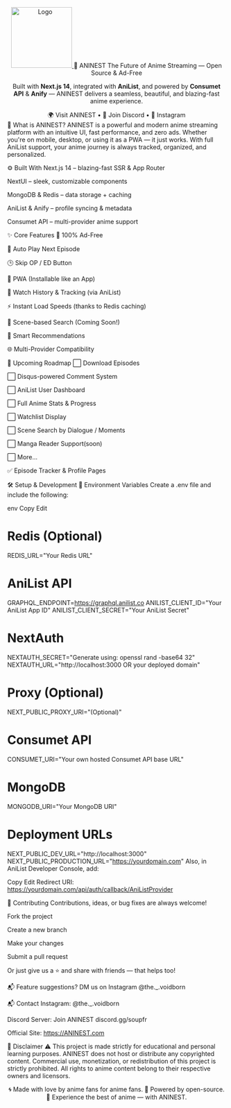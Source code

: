 <div align="center">
  <a href="https://ANINEST.com" target="_blank">
    <img src="https://github.com/EternalAnime/ANINEST-best-verse-/blob/main/public/android-chrome-512x512.png" alt="Logo" width="140" height="140">
  </a>
🌌 ANINEST
The Future of Anime Streaming — Open Source & Ad-Free

<p> Built with <strong>Next.js 14</strong>, integrated with <strong>AniList</strong>, and powered by <strong>Consumet API</strong> & <strong>Anify</strong> — ANINEST delivers a seamless, beautiful, and blazing-fast anime experience. </p>
🌍 Visit ANINEST • 💬 Join Discord • 📸 Instagram

</div>
🧩 What is ANINEST?
ANINEST is a powerful and modern anime streaming platform with an intuitive UI, fast performance, and zero ads. Whether you're on mobile, desktop, or using it as a PWA — it just works. With full AniList support, your anime journey is always tracked, organized, and personalized.

⚙️ Built With
Next.js 14 – blazing-fast SSR & App Router

NextUI – sleek, customizable components

MongoDB & Redis – data storage + caching

AniList & Anify – profile syncing & metadata

Consumet API – multi-provider anime support

✨ Core Features
🚫 100% Ad-Free

🔁 Auto Play Next Episode

🕒 Skip OP / ED Button

📱 PWA (Installable like an App)

💾 Watch History & Tracking (via AniList)

⚡ Instant Load Speeds (thanks to Redis caching)

🎯 Scene-based Search (Coming Soon!)

🧠 Smart Recommendations

🌐 Multi-Provider Compatibility

📍 Upcoming Roadmap
⬜ Download Episodes

⬜ Disqus-powered Comment System

⬜ AniList User Dashboard

⬜ Full Anime Stats & Progress

⬜ Watchlist Display

⬜ Scene Search by Dialogue / Moments

⬜ Manga Reader Support(soon)

⬜ More...

✅ Episode Tracker & Profile Pages

🛠️ Setup & Development
🔐 Environment Variables
Create a .env file and include the following:

env
Copy
Edit
# Redis (Optional)
REDIS_URL="Your Redis URL"

# AniList API
GRAPHQL_ENDPOINT=https://graphql.anilist.co
ANILIST_CLIENT_ID="Your AniList App ID"
ANILIST_CLIENT_SECRET="Your AniList Secret"

# NextAuth
NEXTAUTH_SECRET="Generate using: openssl rand -base64 32"
NEXTAUTH_URL="http://localhost:3000 OR your deployed domain"

# Proxy (Optional)
NEXT_PUBLIC_PROXY_URI="(Optional)"

# Consumet API
CONSUMET_URI="Your own hosted Consumet API base URL"

# MongoDB
MONGODB_URI="Your MongoDB URI"

# Deployment URLs
NEXT_PUBLIC_DEV_URL="http://localhost:3000"
NEXT_PUBLIC_PRODUCTION_URL="https://yourdomain.com"
Also, in AniList Developer Console, add:

Copy
Edit
Redirect URI: https://yourdomain.com/api/auth/callback/AniListProvider

🤝 Contributing
Contributions, ideas, or bug fixes are always welcome!

Fork the project

Create a new branch

Make your changes

Submit a pull request

Or just give us a ⭐ and share with friends — that helps too!

📬 Feature suggestions? DM us on Instagram @the._.voidborn

📬 Contact
Instagram: @the._.voidborn

Discord Server: Join ANINEST discord.gg/soupfr

Official Site: https://ANINEST.com

📢 Disclaimer
⚠️ This project is made strictly for educational and personal learning purposes.
ANINEST does not host or distribute any copyrighted content.
Commercial use, monetization, or redistribution of this project is strictly prohibited.
All rights to anime content belong to their respective owners and licensors.

<div align="center">
🌀 Made with love by anime fans for anime fans.
🚀 Powered by open-source.
🌌 Experience the best of anime — with ANINEST.

</div>
